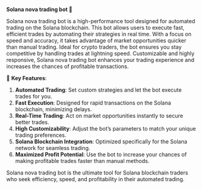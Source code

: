 **Solana nova trading bot 🚀**

Solana nova trading bot is a high-performance tool designed for automated trading on the Solana blockchain. This bot allows users to execute fast, efficient trades by automating their strategies in real time. With a focus on speed and accuracy, it takes advantage of market opportunities quicker than manual trading. Ideal for crypto traders, the bot ensures you stay competitive by handling trades at lightning speed. Customizable and highly responsive, Solana nova trading bot enhances your trading experience and increases the chances of profitable transactions.

🚀 **Key Features**:  
1. **Automated Trading**: Set custom strategies and let the bot execute trades for you.  
2. **Fast Execution**: Designed for rapid transactions on the Solana blockchain, minimizing delays.  
3. **Real-Time Trading**: Act on market opportunities instantly to secure better trades.  
4. **High Customizability**: Adjust the bot’s parameters to match your unique trading preferences.  
5. **Solana Blockchain Integration**: Optimized specifically for the Solana network for seamless trading.  
6. **Maximized Profit Potential**: Use the bot to increase your chances of making profitable trades faster than manual methods.

Solana nova trading bot is the ultimate tool for Solana blockchain traders who seek efficiency, speed, and profitability in their automated trading.


